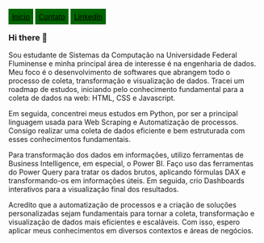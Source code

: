 <div class="button-container">
  <a href="https://github.com/ajulianajordao" class="button" style="border: 2px solid darkgreen; padding: 5px; color: black; background-color: darkgreen;">Início</a>
  <a href="https://api.whatsapp.com/send?phone=22998945362" class="button" style="border: 2px solid darkgreen; padding: 5px; color: black; background-color: darkgreen;">Contato</a>
  <a href="https://www.linkedin.com/in/juliana-jordao-fernandes/" class="button" style="border: 2px solid darkgreen; padding: 5px; color: black; background-color: darkgreen;">LinkedIn</a>
</div>




### Hi there 👋

Sou estudante de Sistemas da Computação na Universidade Federal
Fluminense e minha principal área de interesse é na engenharia de dados.
Meu foco é o desenvolvimento de softwares que abrangem todo o
processo de coleta, transformação e visualização de dados. Tracei um
roadmap de estudos, iniciando pelo conhecimento fundamental para a
coleta de dados na web: HTML, CSS e Javascript.

Em seguida, concentrei
meus estudos em Python, por ser a principal linguagem usada para Web
Scraping e Automatização de processos. Consigo realizar uma coleta de
dados eficiente e bem estruturada com esses conhecimentos
fundamentais. 

Para transformação dos dados em informações, utilizo ferramentas de
Business Intelligence, em especial, o Power BI. Faço uso das ferramentas
do Power Query para tratar os dados brutos, aplicando fórmulas DAX e
transformando-os em informações úteis. Em seguida, crio Dashboards
interativos para a visualização final dos resultados.

Acredito que a automatização de processos e a criação de soluções
personalizadas sejam fundamentais para tornar a coleta, transformação e
visualização de dados mais eficientes e escaláveis. Com isso, espero
aplicar meus conhecimentos em diversos contextos e áreas de negócios.

<!--
**ajulianajordao/ajulianajordao** is a ✨ _special_ ✨ repository because its `README.md` (this file) appears on your GitHub profile.

Here are some ideas to get you started:

- 🔭 I’m currently working on ...
- 🌱 I’m currently learning ...
- 👯 I’m looking to collaborate on ...
- 🤔 I’m looking for help with ...
- 💬 Ask me about ...
- 📫 How to reach me: ...
- 😄 Pronouns: ...
- ⚡ Fun fact: ...
-->
